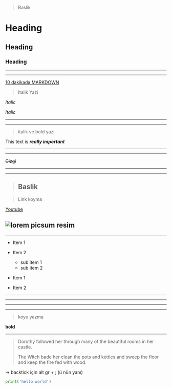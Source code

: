 > Baslik
# Heading
## Heading
### Heading
---
---
[10 dakikada MARKDOWN](https://commonmark.org/help/)


>Italik Yazi

*Italic*

_Italic_



---
---

> italik ve bold yazi

This text is ***really important***

---
---

~~Cizgi~~

>
--- 
___

> ## Baslik


> Link koyma

[Youtube](https://dfadsaf)

![lorem picsum resim](https://kariyer.kku.edu.tr/imagesbiyografi/10631063A-3869faruk1.png)
---
---

* Item 1
* Item 2
    * sub item 1
    * sub item 2

* Item 1
* Item 2

---
---

---
---

> koyu yazma

**bold**

--- 

> Dorothy followed her through many of the beautiful rooms in her castle.
>
> The Witch bade her clean the pots and kettles and sweep the floor and keep the fire fed with wood.

-> backtick için alt gr + ; (ü nün yanı) 
```python
print('hello world')
```


    
